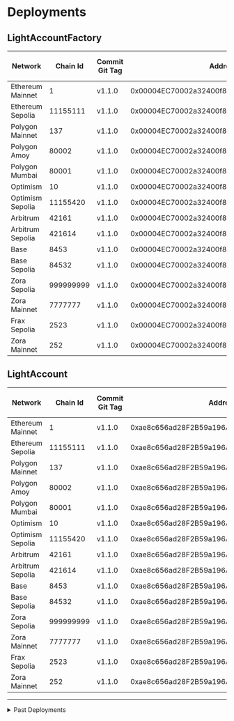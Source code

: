 # Deployments

## LightAccountFactory

| Network          | Chain Id | Commit Git Tag | Address                                    | Explorer Link                                                                                           | Salt                                                                 | Deploy Script Run                                                                |
| ---------------- | -------- | -------------- | ------------------------------------------ | ----------------------------------------------------------------------------------------------------    | -------------------------------------------------------------------- | -------------------------------------------------------------------------------- |
| Ethereum Mainnet | 1        | v1.1.0         | 0x00004EC70002a32400f8ae005A26081065620D20 | [explorer](https://etherscan.io/address/0x00004EC70002a32400f8ae005A26081065620D20)                     | `0x4e59b44847b379578588920ca78fbf26c0b4956c3406f3bdc271500000c2f72f` | [run](./broadcast/Deploy_LightAccountFactory.s.sol/1/run-1704925372.json)        |
| Ethereum Sepolia | 11155111 | v1.1.0         | 0x00004EC70002a32400f8ae005A26081065620D20 | [explorer](https://sepolia.etherscan.io/address/0x00004EC70002a32400f8ae005A26081065620D20)             | `0x4e59b44847b379578588920ca78fbf26c0b4956c3406f3bdc271500000c2f72f` | [run](./broadcast/Deploy_LightAccountFactory.s.sol/11155111/run-1704906675.json) |
| Polygon Mainnet  | 137      | v1.1.0         | 0x00004EC70002a32400f8ae005A26081065620D20 | [explorer](https://polygonscan.com/address/0x00004EC70002a32400f8ae005A26081065620D20)                  | `0x4e59b44847b379578588920ca78fbf26c0b4956c3406f3bdc271500000c2f72f` | [run](./broadcast/Deploy_LightAccountFactory.s.sol/137/run-1704924099.json)      |
| Polygon Amoy     | 80002    | v1.1.0         | 0x00004EC70002a32400f8ae005A26081065620D20 | [explorer](https://www.oklink.com/amoy/address/0x00004EC70002a32400f8ae005A26081065620D20)              | `0x4e59b44847b379578588920ca78fbf26c0b4956c3406f3bdc271500000c2f72f` | [run](./broadcast/Deploy_LightAccountFactory.s.sol/80002/run-1709245761.json)    |
| Polygon Mumbai   | 80001    | v1.1.0         | 0x00004EC70002a32400f8ae005A26081065620D20 | [explorer](https://mumbai.polygonscan.com/address/0x00004EC70002a32400f8ae005A26081065620D20)           | `0x4e59b44847b379578588920ca78fbf26c0b4956c3406f3bdc271500000c2f72f` | [run](./broadcast/Deploy_LightAccountFactory.s.sol/80001/run-1704923603.json)    |
| Optimism         | 10       | v1.1.0         | 0x00004EC70002a32400f8ae005A26081065620D20 | [explorer](https://optimistic.etherscan.io/address/0x00004EC70002a32400f8ae005A26081065620D20)          | `0x4e59b44847b379578588920ca78fbf26c0b4956c3406f3bdc271500000c2f72f` | [run](./broadcast/Deploy_LightAccountFactory.s.sol/10/run-1704916308.json)       |
| Optimism Sepolia | 11155420 | v1.1.0         | 0x00004EC70002a32400f8ae005A26081065620D20 | [explorer](https://sepolia-optimism.etherscan.io/address/0x00004EC70002a32400f8ae005A26081065620D20)    | `0x4e59b44847b379578588920ca78fbf26c0b4956c3406f3bdc271500000c2f72f` | [run](./broadcast/Deploy_LightAccountFactory.s.sol/11155420/run-1704923976.json) |
| Arbitrum         | 42161    | v1.1.0         | 0x00004EC70002a32400f8ae005A26081065620D20 | [explorer](https://arbiscan.io/address/0x00004EC70002a32400f8ae005A26081065620D20)                      | `0x4e59b44847b379578588920ca78fbf26c0b4956c3406f3bdc271500000c2f72f` | [run](./broadcast/Deploy_LightAccountFactory.s.sol/42161/run-1704916394.json)    |
| Arbitrum Sepolia | 421614   | v1.1.0         | 0x00004EC70002a32400f8ae005A26081065620D20 | [explorer](https://sepolia.arbiscan.io/address/0x00004EC70002a32400f8ae005A26081065620D20)              | `0x4e59b44847b379578588920ca78fbf26c0b4956c3406f3bdc271500000c2f72f` | [run](./broadcast/Deploy_LightAccountFactory.s.sol/421614/run-1704922830.json)   |
| Base             | 8453     | v1.1.0         | 0x00004EC70002a32400f8ae005A26081065620D20 | [explorer](https://basescan.org/address/0x00004EC70002a32400f8ae005A26081065620D20)                     | `0x4e59b44847b379578588920ca78fbf26c0b4956c3406f3bdc271500000c2f72f` | [run](./broadcast/Deploy_LightAccountFactory.s.sol/8453/run-1704916013.json)     |
| Base Sepolia     | 84532    | v1.1.0         | 0x00004EC70002a32400f8ae005A26081065620D20 | [explorer](https://base-sepolia.blockscout.com/address/0x00004EC70002a32400f8ae005A26081065620D20)      | `0x4e59b44847b379578588920ca78fbf26c0b4956c3406f3bdc271500000c2f72f` | [run](./broadcast/Deploy_LightAccountFactory.s.sol/84532/run-1704925784.json)    |
| Zora Sepolia     | 999999999| v1.1.0         | 0x00004EC70002a32400f8ae005A26081065620D20 | [explorer](https://sepolia.explorer.zora.energy/address/0x00004EC70002a32400f8ae005A26081065620D20)     | `0x4e59b44847b379578588920ca78fbf26c0b4956c3406f3bdc271500000c2f72f` | [run](./broadcast/Deploy_LightAccountFactory.s.sol/999999999/run-1710447073.json)|
| Zora Mainnet     | 7777777  | v1.1.0         | 0x00004EC70002a32400f8ae005A26081065620D20 | [explorer](https://explorer.zora.energy/address/0x00004EC70002a32400f8ae005A26081065620D20)             | `0x4e59b44847b379578588920ca78fbf26c0b4956c3406f3bdc271500000c2f72f` | [run](./broadcast/Deploy_LightAccountFactory.s.sol/7777777/run-1710446999.json)  |
| Frax Sepolia     | 2523     | v1.1.0         | 0x00004EC70002a32400f8ae005A26081065620D20 | [explorer](https://explorer.testnet-sepolia.frax.com/address/0x00004EC70002a32400f8ae005A26081065620D20)| `0x4e59b44847b379578588920ca78fbf26c0b4956c3406f3bdc271500000c2f72f` | [run](./broadcast/Deploy_LightAccountFactory.s.sol/2523/run-1710447252.json)     |
| Zora Mainnet     | 252      | v1.1.0         | 0x00004EC70002a32400f8ae005A26081065620D20 | [explorer](https://fraxscan.com/address/0x00004EC70002a32400f8ae005A26081065620D20)                     | `0x4e59b44847b379578588920ca78fbf26c0b4956c3406f3bdc271500000c2f72f` | [run](./broadcast/Deploy_LightAccountFactory.s.sol/252/run-1710447162.json)      |

## LightAccount

| Network          | Chain Id | Commit Git Tag | Address                                    | Explorer                                                                                                 | Deploy Script Run                                                                |
| ---------------- | -------- | -------------- | ------------------------------------------ | ----------------------------------------------------------------------------------------------------     | -------------------------------------------------------------------------------- |
| Ethereum Mainnet | 1        | v1.1.0         | 0xae8c656ad28F2B59a196AB61815C16A0AE1c3cba | [explorer](https://etherscan.io/address/0xae8c656ad28F2B59a196AB61815C16A0AE1c3cba)                      | [run](./broadcast/Deploy_LightAccountFactory.s.sol/1/run-1704925372.json)        |
| Ethereum Sepolia | 11155111 | v1.1.0         | 0xae8c656ad28F2B59a196AB61815C16A0AE1c3cba | [explorer](https://sepolia.etherscan.io/address/0xae8c656ad28F2B59a196AB61815C16A0AE1c3cba)              | [run](./broadcast/Deploy_LightAccountFactory.s.sol/11155111/run-1704906675.json) |
| Polygon Mainnet  | 137      | v1.1.0         | 0xae8c656ad28F2B59a196AB61815C16A0AE1c3cba | [explorer](https://polygonscan.com/address/0xae8c656ad28F2B59a196AB61815C16A0AE1c3cba)                   | [run](./broadcast/Deploy_LightAccountFactory.s.sol/137/run-1704924099.json)      |
| Polygon Amoy     | 80002    | v1.1.0         | 0xae8c656ad28F2B59a196AB61815C16A0AE1c3cba | [explorer](https://www.oklink.com/amoy/address/0xae8c656ad28F2B59a196AB61815C16A0AE1c3cba)               | [run](./broadcast/Deploy_LightAccountFactory.s.sol/80002/run-1709245761.json)    |
| Polygon Mumbai   | 80001    | v1.1.0         | 0xae8c656ad28F2B59a196AB61815C16A0AE1c3cba | [explorer](https://mumbai.polygonscan.com/address/0xae8c656ad28F2B59a196AB61815C16A0AE1c3cba)            | [run](./broadcast/Deploy_LightAccountFactory.s.sol/80001/run-1704923603.json)    |
| Optimism         | 10       | v1.1.0         | 0xae8c656ad28F2B59a196AB61815C16A0AE1c3cba | [explorer](https://optimistic.etherscan.io/address/0xae8c656ad28F2B59a196AB61815C16A0AE1c3cba)           | [run](./broadcast/Deploy_LightAccountFactory.s.sol/10/run-1704916308.json)       |
| Optimism Sepolia | 11155420 | v1.1.0         | 0xae8c656ad28F2B59a196AB61815C16A0AE1c3cba | [explorer](https://sepolia-optimism.etherscan.io/address/0xae8c656ad28F2B59a196AB61815C16A0AE1c3cba)     | [run](./broadcast/Deploy_LightAccountFactory.s.sol/11155420/run-1704923976.json) |
| Arbitrum         | 42161    | v1.1.0         | 0xae8c656ad28F2B59a196AB61815C16A0AE1c3cba | [explorer](https://arbiscan.io/address/0xae8c656ad28F2B59a196AB61815C16A0AE1c3cba)                       | [run](./broadcast/Deploy_LightAccountFactory.s.sol/42161/run-1704916394.json)    |
| Arbitrum Sepolia | 421614   | v1.1.0         | 0xae8c656ad28F2B59a196AB61815C16A0AE1c3cba | [explorer](https://sepolia.arbiscan.io/address/0xae8c656ad28F2B59a196AB61815C16A0AE1c3cba)               | [run](./broadcast/Deploy_LightAccountFactory.s.sol/421614/run-1704922830.json)   |
| Base             | 8453     | v1.1.0         | 0xae8c656ad28F2B59a196AB61815C16A0AE1c3cba | [explorer](https://basescan.org/address/0xae8c656ad28F2B59a196AB61815C16A0AE1c3cba)                      | [run](./broadcast/Deploy_LightAccountFactory.s.sol/8453/run-1704916013.json)     |
| Base Sepolia     | 84532    | v1.1.0         | 0xae8c656ad28F2B59a196AB61815C16A0AE1c3cba | [explorer](https://base-sepolia.blockscout.com/address/0xae8c656ad28F2B59a196AB61815C16A0AE1c3cba)       | [run](./broadcast/Deploy_LightAccountFactory.s.sol/84532/run-1704925784.json)    |
| Zora Sepolia     | 999999999| v1.1.0         | 0xae8c656ad28F2B59a196AB61815C16A0AE1c3cba | [explorer](https://sepolia.explorer.zora.energy/address/0xae8c656ad28F2B59a196AB61815C16A0AE1c3cba)      | [run](./broadcast/Deploy_LightAccountFactory.s.sol/999999999/run-1710447073.json)|
| Zora Mainnet     | 7777777  | v1.1.0         | 0xae8c656ad28F2B59a196AB61815C16A0AE1c3cba | [explorer](https://explorer.zora.energy/address/0xae8c656ad28F2B59a196AB61815C16A0AE1c3cba)              | [run](./broadcast/Deploy_LightAccountFactory.s.sol/7777777/run-1710446999.json)  |
| Frax Sepolia     | 2523     | v1.1.0         | 0xae8c656ad28F2B59a196AB61815C16A0AE1c3cba | [explorer](https://explorer.testnet-sepolia.frax.com/address/0x00004EC70002a32400f8ae005A26081065620D20) | [run](./broadcast/Deploy_LightAccountFactory.s.sol/2523/run-1710447252.json)     |
| Zora Mainnet     | 252      | v1.1.0         | 0xae8c656ad28F2B59a196AB61815C16A0AE1c3cba | [explorer](https://fraxscan.com/address/0x00004EC70002a32400f8ae005A26081065620D20)                      | [run](./broadcast/Deploy_LightAccountFactory.s.sol/252/run-1710447162.json)      |

---

<details>
<summary>Past Deployments</summary>

## LightAccountFactory

| Network          | Chain Id | Commit Git Tag | Address                                    | Explorer Link                                                                                        | Salt                                                                 | Deploy Script Run                                                                |
| ---------------- | -------- | -------------- | ------------------------------------------ | ---------------------------------------------------------------------------------------------------- | -------------------------------------------------------------------- | -------------------------------------------------------------------------------- |
| Ethereum Mainnet | 1        | v1.0.2         | 0x00000055C0b4fA41dde26A74435ff03692292FBD | [explorer](https://etherscan.io/address/0x00000055C0b4fA41dde26A74435ff03692292FBD)                  | `0x4e59b44847b379578588920ca78fbf26c0b4956c3406f3bdc271500000c2f72f` | [run](./broadcast/Deploy_LightAccountFactory.s.sol/1/run-1699396674.json)        |
| Ethereum Goerli  | 5        | v1.0.2         | 0x00000055C0b4fA41dde26A74435ff03692292FBD | [explorer](https://goerli.etherscan.io/address/0x00000055C0b4fA41dde26A74435ff03692292FBD)           | `0x4e59b44847b379578588920ca78fbf26c0b4956c3406f3bdc271500000c2f72f` | [run](./broadcast/Deploy_LightAccountFactory.s.sol/5/run-1699396605.json)        |
| Ethereum Sepolia | 11155111 | v1.0.2         | 0x00000055C0b4fA41dde26A74435ff03692292FBD | [explorer](https://sepolia.etherscan.io/address/0x00000055C0b4fA41dde26A74435ff03692292FBD)          | `0x4e59b44847b379578588920ca78fbf26c0b4956c3406f3bdc271500000c2f72f` | [run](./broadcast/Deploy_LightAccountFactory.s.sol/11155111/run-1699396573.json) |
| Polygon Mainnet  | 137      | v1.0.2         | 0x00000055C0b4fA41dde26A74435ff03692292FBD | [explorer](https://polygonscan.com/address/0x00000055C0b4fA41dde26A74435ff03692292FBD)               | `0x4e59b44847b379578588920ca78fbf26c0b4956c3406f3bdc271500000c2f72f` | [run](./broadcast/Deploy_LightAccountFactory.s.sol/137/run-1699396531.json)      |
| Polygon Mumbai   | 80001    | v1.0.2         | 0x00000055C0b4fA41dde26A74435ff03692292FBD | [explorer](https://mumbai.polygonscan.com/address/0x00000055C0b4fA41dde26A74435ff03692292FBD)        | `0x4e59b44847b379578588920ca78fbf26c0b4956c3406f3bdc271500000c2f72f` | [run](./broadcast/Deploy_LightAccountFactory.s.sol/80001/run-1699396506.json)    |
| Optimism         | 10       | v1.0.2         | 0x00000055C0b4fA41dde26A74435ff03692292FBD | [explorer](https://optimistic.etherscan.io/address/0x00000055C0b4fA41dde26A74435ff03692292FBD)       | `0x4e59b44847b379578588920ca78fbf26c0b4956c3406f3bdc271500000c2f72f` | [run](./broadcast/Deploy_LightAccountFactory.s.sol/10/run-1699398298.json)       |
| Optimism Goerli  | 420      | v1.0.2         | 0x00000055C0b4fA41dde26A74435ff03692292FBD | [explorer](https://goerli-optimism.etherscan.io/address/0x00000055C0b4fA41dde26A74435ff03692292FBD)  | `0x4e59b44847b379578588920ca78fbf26c0b4956c3406f3bdc271500000c2f72f` | [run](./broadcast/Deploy_LightAccountFactory.s.sol/420/run-1699396434.json)      |
| Optimism Sepolia | 11155420 | v1.0.2         | 0x00000055C0b4fA41dde26A74435ff03692292FBD | [explorer](https://sepolia-optimism.etherscan.io/address/0x00000055C0b4fA41dde26A74435ff03692292FBD) | `0x4e59b44847b379578588920ca78fbf26c0b4956c3406f3bdc271500000c2f72f` | [run](./broadcast/Deploy_LightAccountFactory.s.sol/11155420/run-1700011145.json) |
| Arbitrum         | 42161    | v1.0.2         | 0x00000055C0b4fA41dde26A74435ff03692292FBD | [explorer](https://arbiscan.io/address/0x00000055C0b4fA41dde26A74435ff03692292FBD)                   | `0x4e59b44847b379578588920ca78fbf26c0b4956c3406f3bdc271500000c2f72f` | [run](./broadcast/Deploy_LightAccountFactory.s.sol/42161/run-1699398372.json)    |
| Arbitrum Goerli  | 421613   | v1.0.2         | 0x00000055C0b4fA41dde26A74435ff03692292FBD | [explorer](https://goerli.arbiscan.io/address/0x00000055C0b4fA41dde26A74435ff03692292FBD)            | `0x4e59b44847b379578588920ca78fbf26c0b4956c3406f3bdc271500000c2f72f` | [run](./broadcast/Deploy_LightAccountFactory.s.sol/421613/run-1699396097.json)   |
| Arbitrum Sepolia | 421614   | v1.0.2         | 0x00000055C0b4fA41dde26A74435ff03692292FBD | [explorer](https://sepolia.arbiscan.io/address/0x00000055C0b4fA41dde26A74435ff03692292FBD)           | `0x4e59b44847b379578588920ca78fbf26c0b4956c3406f3bdc271500000c2f72f` | [run](./broadcast/Deploy_LightAccountFactory.s.sol/421614/run-1699550880.json)   |
| Base             | 8453     | v1.0.2         | 0x00000055C0b4fA41dde26A74435ff03692292FBD | [explorer](https://basescan.org/address/0x00000055C0b4fA41dde26A74435ff03692292FBD)                  | `0x4e59b44847b379578588920ca78fbf26c0b4956c3406f3bdc271500000c2f72f` | [run](./broadcast/Deploy_LightAccountFactory.s.sol/8453/run-1699396019.json)     |
| Base Goerli      | 84531    | v1.0.2         | 0x00000055C0b4fA41dde26A74435ff03692292FBD | [explorer](https://goerli.basescan.org/address/0x00000055C0b4fA41dde26A74435ff03692292FBD)           | `0x4e59b44847b379578588920ca78fbf26c0b4956c3406f3bdc271500000c2f72f` | [run](./broadcast/Deploy_LightAccountFactory.s.sol/84531/run-1699395850.json)    |
| Base Sepolia     | 84532    | v1.0.2         | 0x00000055C0b4fA41dde26A74435ff03692292FBD | [explorer](https://base-sepolia.blockscout.com/address/0x00000055C0b4fA41dde26A74435ff03692292FBD)   | `0x4e59b44847b379578588920ca78fbf26c0b4956c3406f3bdc271500000c2f72f` | [run](./broadcast/Deploy_LightAccountFactory.s.sol/84532/run-1700012407.json)    |
| Ethereum Mainnet | 1        | v1.0.1         | 0x000000893A26168158fbeaDD9335Be5bC96592E2 | [explorer](https://etherscan.io/address/0x000000893A26168158fbeaDD9335Be5bC96592E2)                  | `0x7845d3459c316000001d6f83`                                         | [run](./broadcast/Deploy_LightAccountFactory.s.sol/1/run-1696378528.json)        |
| Ethereum Goerli  | 5        | v1.0.1         | 0x000000893A26168158fbeaDD9335Be5bC96592E2 | [explorer](https://goerli.etherscan.io/address/0x000000893A26168158fbeaDD9335Be5bC96592E2)           | `0x7845d3459c316000001d6f83`                                         | [run](./broadcast/Deploy_LightAccountFactory.s.sol/5/run-1696378288.json)        |
| Ethereum Sepolia | 11155111 | v1.0.1         | 0x000000893A26168158fbeaDD9335Be5bC96592E2 | [explorer](https://sepolia.etherscan.io/address/0x000000893A26168158fbeaDD9335Be5bC96592E2)          | `0x7845d3459c316000001d6f83`                                         | [run](./broadcast/Deploy_LightAccountFactory.s.sol/11155111/run-1696377842.json) |
| Polygon Mainnet  | 137      | v1.0.1         | 0x000000893A26168158fbeaDD9335Be5bC96592E2 | [explorer](https://polygonscan.com/address/0x000000893A26168158fbeaDD9335Be5bC96592E2)               | `0x7845d3459c316000001d6f83`                                         | [run](./broadcast/Deploy_LightAccountFactory.s.sol/137/run-1696379210.json)      |
| Polygon Mumbai   | 80001    | v1.0.1         | 0x000000893A26168158fbeaDD9335Be5bC96592E2 | [explorer](https://mumbai.polygonscan.com/address/0x000000893A26168158fbeaDD9335Be5bC96592E2)        | `0x7845d3459c316000001d6f83`                                         | [run](./broadcast/Deploy_LightAccountFactory.s.sol/80001/run-1696378862.json)    |
| Optimism         | 10       | v1.0.1         | 0x000000893A26168158fbeaDD9335Be5bC96592E2 | [explorer](https://optimistic.etherscan.io/address/0x000000893A26168158fbeaDD9335Be5bC96592E2)       | `0x7845d3459c316000001d6f83`                                         | [run](./broadcast/Deploy_LightAccountFactory.s.sol/10/run-1696379892.json)       |
| Optimism Goerli  | 420      | v1.0.1         | 0x000000893A26168158fbeaDD9335Be5bC96592E2 | [explorer](https://goerli-optimism.etherscan.io/address/0x000000893A26168158fbeaDD9335Be5bC96592E2)  | `0x7845d3459c316000001d6f83`                                         | [run](./broadcast/Deploy_LightAccountFactory.s.sol/420/run-1696379735.json)      |
| Arbitrum         | 42161    | v1.0.1         | 0x000000893A26168158fbeaDD9335Be5bC96592E2 | [explorer](https://arbiscan.io/address/0x000000893A26168158fbeaDD9335Be5bC96592E2)                   | `0x7845d3459c316000001d6f83`                                         | [run](./broadcast/Deploy_LightAccountFactory.s.sol/42161/run-1696382079.json)    |
| Arbitrum Goerli  | 421613   | v1.0.1         | 0x000000893A26168158fbeaDD9335Be5bC96592E2 | [explorer](https://goerli.arbiscan.io/address/0x000000893A26168158fbeaDD9335Be5bC96592E2)            | `0x7845d3459c316000001d6f83`                                         | [run](./broadcast/Deploy_LightAccountFactory.s.sol/421613/run-1696380977.json)   |
| Base             | 8453     | v1.0.1         | 0x000000893A26168158fbeaDD9335Be5bC96592E2 | [explorer](https://basescan.org/address/0x000000893A26168158fbeaDD9335Be5bC96592E2)                  | `0x7845d3459c316000001d6f83`                                         | [run](./broadcast/Deploy_LightAccountFactory.s.sol/8453/run-1696380432.json)     |
| Base Goerli      | 84531    | v1.0.1         | 0x000000893A26168158fbeaDD9335Be5bC96592E2 | [explorer](https://goerli.basescan.org/address/0x000000893A26168158fbeaDD9335Be5bC96592E2)           | `0x7845d3459c316000001d6f83`                                         | [run](./broadcast/Deploy_LightAccountFactory.s.sol/84531/run-1696380309.json)    |

## LightAccount

| Network          | Chain Id | Commit Git Tag | Address                                    | Explorer                                                                                             | Deploy Script Run                                                                |
| ---------------- | -------- | -------------- | ------------------------------------------ | ---------------------------------------------------------------------------------------------------- | -------------------------------------------------------------------------------- |
| Ethereum Mainnet | 1        | v1.0.2         | 0x5467b1947F47d0646704EB801E075e72aeAe8113 | [explorer](https://etherscan.io/address/0x5467b1947F47d0646704EB801E075e72aeAe8113)                  | [run](./broadcast/Deploy_LightAccountFactory.s.sol/1/run-1699396674.json)        |
| Ethereum Goerli  | 5        | v1.0.2         | 0x5467b1947F47d0646704EB801E075e72aeAe8113 | [explorer](https://goerli.etherscan.io/address/0x5467b1947F47d0646704EB801E075e72aeAe8113)           | [run](./broadcast/Deploy_LightAccountFactory.s.sol/5/run-1699396605.json)        |
| Ethereum Sepolia | 11155111 | v1.0.2         | 0x5467b1947F47d0646704EB801E075e72aeAe8113 | [explorer](https://sepolia.etherscan.io/address/0x5467b1947F47d0646704EB801E075e72aeAe8113)          | [run](./broadcast/Deploy_LightAccountFactory.s.sol/11155111/run-1699396573.json) |
| Polygon Mainnet  | 137      | v1.0.2         | 0x5467b1947F47d0646704EB801E075e72aeAe8113 | [explorer](https://polygonscan.com/address/0x5467b1947F47d0646704EB801E075e72aeAe8113)               | [run](./broadcast/Deploy_LightAccountFactory.s.sol/137/run-1699396531.json)      |
| Polygon Mumbai   | 80001    | v1.0.2         | 0x5467b1947F47d0646704EB801E075e72aeAe8113 | [explorer](https://mumbai.polygonscan.com/address/0x5467b1947F47d0646704EB801E075e72aeAe8113)        | [run](./broadcast/Deploy_LightAccountFactory.s.sol/80001/run-1699396506.json)    |
| Optimism         | 10       | v1.0.2         | 0x5467b1947F47d0646704EB801E075e72aeAe8113 | [explorer](https://optimistic.etherscan.io/address/0x5467b1947F47d0646704EB801E075e72aeAe8113)       | [run](./broadcast/Deploy_LightAccountFactory.s.sol/10/run-1699398298.json)       |
| Optimism Goerli  | 420      | v1.0.2         | 0x5467b1947F47d0646704EB801E075e72aeAe8113 | [explorer](https://goerli-optimism.etherscan.io/address/0x5467b1947F47d0646704EB801E075e72aeAe8113)  | [run](./broadcast/Deploy_LightAccountFactory.s.sol/420/run-1699396434.json)      |
| Optimism Sepolia | 11155420 | v1.0.2         | 0x5467b1947F47d0646704EB801E075e72aeAe8113 | [explorer](https://sepolia-optimism.etherscan.io/address/0x5467b1947F47d0646704EB801E075e72aeAe8113) | [run](./broadcast/Deploy_LightAccountFactory.s.sol/11155111/run-1700011145.json) |
| Arbitrum         | 42161    | v1.0.2         | 0x5467b1947F47d0646704EB801E075e72aeAe8113 | [explorer](https://arbiscan.io/address/0x5467b1947F47d0646704EB801E075e72aeAe8113)                   | [run](./broadcast/Deploy_LightAccountFactory.s.sol/42161/run-1699398372.json)    |
| Arbitrum Goerli  | 421613   | v1.0.2         | 0x5467b1947F47d0646704EB801E075e72aeAe8113 | [explorer](https://goerli.arbiscan.io/address/0x5467b1947F47d0646704EB801E075e72aeAe8113)            | [run](./broadcast/Deploy_LightAccountFactory.s.sol/421613/run-1699396097.json)   |
| Arbitrum Sepolia | 421614   | v1.0.2         | 0x5467b1947F47d0646704EB801E075e72aeAe8113 | [explorer](https://sepolia.arbiscan.io/address/0x5467b1947F47d0646704EB801E075e72aeAe8113)           | [run](./broadcast/Deploy_LightAccountFactory.s.sol/421614/run-1699550880.json)   |
| Base             | 8453     | v1.0.2         | 0x5467b1947F47d0646704EB801E075e72aeAe8113 | [explorer](https://basescan.org/address/0x5467b1947F47d0646704EB801E075e72aeAe8113)                  | [run](./broadcast/Deploy_LightAccountFactory.s.sol/8453/run-1699396019.json)     |
| Base Goerli      | 84531    | v1.0.2         | 0x5467b1947F47d0646704EB801E075e72aeAe8113 | [explorer](https://goerli.basescan.org/address/0x5467b1947F47d0646704EB801E075e72aeAe8113)           | [run](./broadcast/Deploy_LightAccountFactory.s.sol/84531/run-1699395850.json)    |
| Base Sepolia     | 84532    | v1.0.2         | 0x5467b1947F47d0646704EB801E075e72aeAe8113 | [explorer](https://base-sepolia.blockscout.com/address/0x00000055C0b4fA41dde26A74435ff03692292FBD)   | [run](./broadcast/Deploy_LightAccountFactory.s.sol/84531/run-1700012407.json)    |
| Ethereum Mainnet | 1        | v1.0.1         | 0xc1b2fc4197c9187853243e6e4eb5a4af8879a1c0 | [explorer](https://etherscan.io/address/0xc1b2fc4197c9187853243e6e4eb5a4af8879a1c0)                  | [run](./broadcast/Deploy_LightAccountFactory.s.sol/1/run-1696378528.json)        |
| Ethereum Goerli  | 5        | v1.0.1         | 0xc1b2fc4197c9187853243e6e4eb5a4af8879a1c0 | [explorer](https://goerli.etherscan.io/address/0xc1b2fc4197c9187853243e6e4eb5a4af8879a1c0)           | [run](./broadcast/Deploy_LightAccountFactory.s.sol/5/run-1696378288.json)        |
| Ethereum Sepolia | 11155111 | v1.0.1         | 0xc1b2fc4197c9187853243e6e4eb5a4af8879a1c0 | [explorer](https://sepolia.etherscan.io/address/0xc1b2fc4197c9187853243e6e4eb5a4af8879a1c0)          | [run](./broadcast/Deploy_LightAccountFactory.s.sol/11155111/run-1696377842.json) |
| Polygon Mainnet  | 137      | v1.0.1         | 0xc1b2fc4197c9187853243e6e4eb5a4af8879a1c0 | [explorer](https://polygonscan.com/address/0xc1b2fc4197c9187853243e6e4eb5a4af8879a1c0)               | [run](./broadcast/Deploy_LightAccountFactory.s.sol/137/run-1696379210.json)      |
| Polygon Mumbai   | 80001    | v1.0.1         | 0xc1b2fc4197c9187853243e6e4eb5a4af8879a1c0 | [explorer](https://mumbai.polygonscan.com/address/0xc1b2fc4197c9187853243e6e4eb5a4af8879a1c0)        | [run](./broadcast/Deploy_LightAccountFactory.s.sol/80001/run-1696378862.json)    |
| Optimism         | 10       | v1.0.1         | 0xc1b2fc4197c9187853243e6e4eb5a4af8879a1c0 | [explorer](https://optimistic.etherscan.io/address/0xc1b2fc4197c9187853243e6e4eb5a4af8879a1c0)       | [run](./broadcast/Deploy_LightAccountFactory.s.sol/10/run-1696379892.json)       |
| Optimism Goerli  | 420      | v1.0.1         | 0xc1b2fc4197c9187853243e6e4eb5a4af8879a1c0 | [explorer](https://goerli-optimism.etherscan.io/address/0xc1b2fc4197c9187853243e6e4eb5a4af8879a1c0)  | [run](./broadcast/Deploy_LightAccountFactory.s.sol/420/run-1696379735.json)      |
| Arbitrum         | 42161    | v1.0.1         | 0xc1b2fc4197c9187853243e6e4eb5a4af8879a1c0 | [explorer](https://arbiscan.io/address/0xc1b2fc4197c9187853243e6e4eb5a4af8879a1c0)                   | [run](./broadcast/Deploy_LightAccountFactory.s.sol/42161/run-1696382079.json)    |
| Arbitrum Goerli  | 421613   | v1.0.1         | 0xc1b2fc4197c9187853243e6e4eb5a4af8879a1c0 | [explorer](https://goerli.arbiscan.io/address/0xc1b2fc4197c9187853243e6e4eb5a4af8879a1c0)            | [run](./broadcast/Deploy_LightAccountFactory.s.sol/421613/run-1696380977.json)   |
| Base             | 8453     | v1.0.1         | 0xc1b2fc4197c9187853243e6e4eb5a4af8879a1c0 | [explorer](https://basescan.org/address/0xc1b2fc4197c9187853243e6e4eb5a4af8879a1c0)                  | [run](./broadcast/Deploy_LightAccountFactory.s.sol/8453/run-1696380432.json)     |
| Base Goerli      | 84531    | v1.0.1         | 0xc1b2fc4197c9187853243e6e4eb5a4af8879a1c0 | [explorer](https://goerli.basescan.org/address/0xc1b2fc4197c9187853243e6e4eb5a4af8879a1c0)           | [run](./broadcast/Deploy_LightAccountFactory.s.sol/84531/run-1696380309.json)    |

</details>
